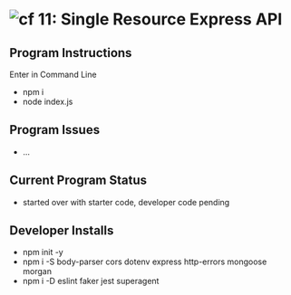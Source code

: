 ![cf](https://i.imgur.com/7v5ASc8.png) 11: Single Resource Express API
======

## Program Instructions
Enter in Command Line
* npm i
* node index.js


## Program Issues
* ...


## Current Program Status
* started over with starter code, developer code pending


## Developer Installs
* npm init -y
* npm i -S body-parser cors dotenv express http-errors mongoose morgan
* npm i -D eslint faker jest superagent 

